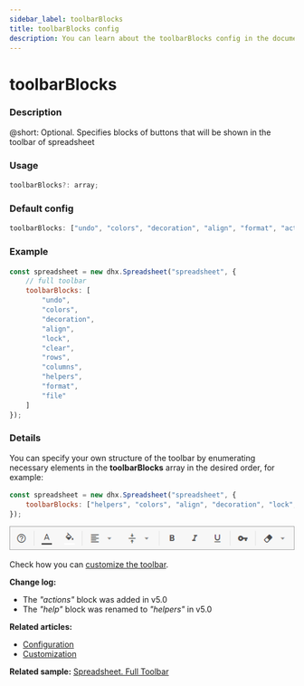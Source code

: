 ```yaml
---
sidebar_label: toolbarBlocks
title: toolbarBlocks config
description: You can learn about the toolbarBlocks config in the documentation of the DHTMLX JavaScript Spreadsheet library. Browse developer guides and API reference, try out code examples and live demos, and download a free 30-day evaluation version of DHTMLX Spreadsheet.
---
```


# toolbarBlocks

### Description

@short: Optional. Specifies blocks of buttons that will be shown in the toolbar of spreadsheet

### Usage

~~~jsx
toolbarBlocks?: array;
~~~

### Default config

~~~jsx
toolbarBlocks: ["undo", "colors", "decoration", "align", "format", "actions", "helpers"]
~~~

### Example

~~~jsx {3-15}
const spreadsheet = new dhx.Spreadsheet("spreadsheet", {
    // full toolbar
    toolbarBlocks: [
        "undo",
        "colors",
        "decoration",
        "align",
        "lock",
        "clear",
        "rows",
        "columns",
        "helpers",
        "format",
        "file"
    ]
});
~~~

### Details

You can specify your own structure of the toolbar by enumerating necessary elements in the **toolbarBlocks** array in the desired order, for example:

~~~js {2}
const spreadsheet = new dhx.Spreadsheet("spreadsheet", {
    toolbarBlocks: ["helpers", "colors", "align", "decoration", "lock", "clear"]
});
~~~

![Custom toolbar](../assets/custom_toolbar.png)

Check how you can [customize the toolbar](customization.md/#toolbar).

**Change log:**
- The *"actions"* block was added in v5.0
- The *"help"* block was renamed to *"helpers"* in v5.0

**Related articles:**
- [Configuration](configuration.md#toolbar)
- [Customization](customization.md)

**Related sample:** [Spreadsheet. Full Toolbar](https://snippet.dhtmlx.com/kpm017nx)